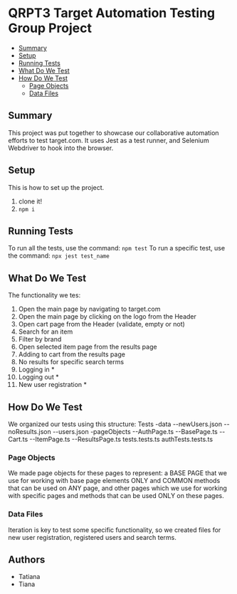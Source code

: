# QRPT3 Target Automation Testing Group Project

- [Summary](#summary)
- [Setup](#setup)
- [Running Tests](#running-tests)
- [What Do We Test](#what-do-we-test)
- [How Do We Test](#how-do-we-test)
  - [Page Objects](#page-objects)
  - [Data Files](#data-files)

## Summary

This project was put together to showcase our collaborative automation efforts to test target.com. 
It uses Jest as a test runner, and Selenium Webdriver to hook into the browser.

## Setup

This is how to set up the project.
1. clone it!
1. `npm i`

## Running Tests

To run all the tests, use the command: `npm test`
To run a specific test, use the command: `npx jest test_name`

## What Do We Test

The functionality we tes:
1. Open the main page by navigating to target.com
1. Open the main page by clicking on the logo from the Header
1. Open cart page from the Header (validate, empty or not)
1. Search for an item
1. Filter by brand
1. Open selected item page from the results page
1. Adding to cart from the results page
1. No results for specific search terms
1. Logging in * 
1. Logging out *
1. New user registration *

## How Do We Test

We organized our tests using this structure:
Tests
-data
--newUsers.json
--noResults.json
--users.json
-pageObjects
--AuthPage.ts
--BasePage.ts
--Cart.ts
--ItemPage.ts
--ResultsPage.ts
tests.tests.ts
authTests.tests.ts

### Page Objects

We made page objects for these pages to represent: a BASE PAGE that we use for working with base page elements ONLY and COMMON methods that can be used on ANY page, and other pages which we use for working with specific pages and methods that can be used ONLY on these pages.

### Data Files

Iteration is key to test some specific functionality, so we created files for new user registration, registered users and search terms.

## Authors
- Tatiana
- Tiana
